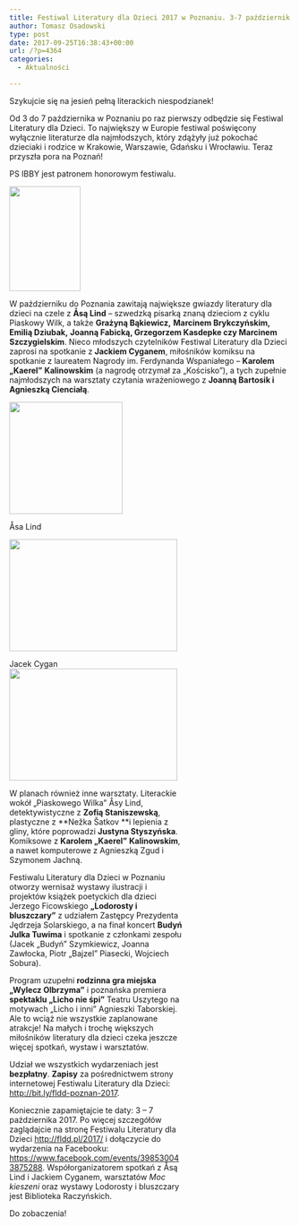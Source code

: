 ```yaml
---
title: Festiwal Literatury dla Dzieci 2017 w Poznaniu. 3-7 październik. PS IBBY patronem honorowym
author: Tomasz Osadowski
type: post
date: 2017-09-25T16:38:43+00:00
url: /?p=4364
categories:
  - Aktualności

---
```

Szykujcie się na jesień pełną literackich niespodzianek!

Od 3 do 7 października w Poznaniu po raz pierwszy odbędzie się Festiwal Literatury dla Dzieci. To największy w Europie festiwal poświęcony wyłącznie literaturze dla najmłodszych, który zdążyły już pokochać dzieciaki i rodzice w Krakowie, Warszawie, Gdańsku i Wrocławiu. Teraz przyszła pora na Poznań!

PS IBBY jest patronem honorowym festiwalu.

<a href="http://fldd.pl/2017/" target="_blank" rel="noopener"><img class="alignnone size-full wp-image-4369" src="http://www.ibby.pl/wp-content/uploads/2017/09/fldd_plakat2017_2_niebieski.jpg" alt="" width="127" height="187" srcset="http://www.ibby.pl/wp-content/uploads/2017/09/fldd_plakat2017_2_niebieski.jpg 127w, http://www.ibby.pl/wp-content/uploads/2017/09/fldd_plakat2017_2_niebieski-68x100.jpg 68w" sizes="(max-width: 127px) 100vw, 127px" /></a>

W październiku do Poznania zawitają największe gwiazdy literatury dla dzieci na czele z **Åsą Lind** – szwedzką pisarką znaną dzieciom z cyklu Piaskowy Wilk, a także **Grażyną Bąkiewicz,** **Marcinem Brykczyńskim,** **Emilią Dziubak,** **Joanną Fabicką, Grzegorzem Kasdepke czy Marcinem Szczygielskim**. Nieco młodszych czytelników Festiwal Literatury dla Dzieci zaprosi na spotkanie z **Jackiem Cyganem**, miłośników komiksu na spotkanie z laureatem Nagrody im. Ferdynanda Wspaniałego – **Karolem „Kaerel”** **Kalinowskim** (a nagrodę otrzymał za „Kościsko”), a tych zupełnie najmłodszych na warsztaty czytania wrażeniowego z **Joanną Bartosik i Agnieszką Cienciałą**.

<div id="attachment_4367" style="width: 212px" class="wp-caption alignnone">
  <img class="wp-image-4367 size-medium" src="http://www.ibby.pl/wp-content/uploads/2017/09/Asa-Lind_foto_www-202x200.jpg" alt="" width="202" height="200" srcset="http://www.ibby.pl/wp-content/uploads/2017/09/Asa-Lind_foto_www-202x200.jpg 202w, http://www.ibby.pl/wp-content/uploads/2017/09/Asa-Lind_foto_www-101x100.jpg 101w, http://www.ibby.pl/wp-content/uploads/2017/09/Asa-Lind_foto_www.jpg 340w" sizes="(max-width: 202px) 100vw, 202px" />
  
  <p class="wp-caption-text">
    Åsa Lind
  

<div id="attachment_4370" style="width: 310px" class="wp-caption alignnone">
  <img class="wp-image-4370 size-medium" src="http://www.ibby.pl/wp-content/uploads/2017/09/jacek_cygan_fot.dawid_.prząda-300x200.jpg" alt="" width="300" height="200" srcset="http://www.ibby.pl/wp-content/uploads/2017/09/jacek_cygan_fot.dawid_.prząda-300x200.jpg 300w, http://www.ibby.pl/wp-content/uploads/2017/09/jacek_cygan_fot.dawid_.prząda-150x100.jpg 150w, http://www.ibby.pl/wp-content/uploads/2017/09/jacek_cygan_fot.dawid_.prząda.jpg 360w" sizes="(max-width: 300px) 100vw, 300px" />
  
  <p class="wp-caption-text">
    Jacek Cygan
  

<img class="alignnone size-medium wp-image-4368" src="http://www.ibby.pl/wp-content/uploads/2017/09/budyń_julka_tuwima_fot.dawid_.prząda-300x200.jpg" alt="" width="300" height="200" srcset="http://www.ibby.pl/wp-content/uploads/2017/09/budyń_julka_tuwima_fot.dawid_.prząda-300x200.jpg 300w, http://www.ibby.pl/wp-content/uploads/2017/09/budyń_julka_tuwima_fot.dawid_.prząda-150x100.jpg 150w, http://www.ibby.pl/wp-content/uploads/2017/09/budyń_julka_tuwima_fot.dawid_.prząda.jpg 360w" sizes="(max-width: 300px) 100vw, 300px" />

W planach również inne warsztaty. Literackie wokół „Piaskowego Wilka” Åsy Lind, detektywistyczne z **Zofią Staniszewską**, plastyczne z **Nežka Šatkov **i lepienia z gliny, które poprowadzi **Justyna Styszyńska**. Komiksowe z **Karolem „Kaerel”** **Kalinowskim**, a nawet komputerowe z Agnieszką Zgud i Szymonem Jachną.

Festiwalu Literatury dla Dzieci w Poznaniu otworzy wernisaż wystawy ilustracji i projektów książek poetyckich dla dzieci Jerzego Ficowskiego **&#8222;Lodorosty i bluszczary&#8221;** z udziałem Zastępcy Prezydenta Jędrzeja Solarskiego, a na finał koncert **Budyń Julka Tuwima** i spotkanie z członkami zespołu (Jacek „Budyń” Szymkiewicz, Joanna Zawłocka, Piotr „Bajzel” Piasecki, Wojciech Sobura).

Program uzupełni **rodzinna gra miejska „Wylecz Olbrzyma”** i poznańska premiera **spektaklu „Licho nie śpi”** Teatru Uszytego na motywach „Licho i inni” Agnieszki Taborskiej. Ale to wciąż nie wszystkie zaplanowane atrakcje! Na małych i trochę większych miłośników literatury dla dzieci czeka jeszcze więcej spotkań, wystaw i warsztatów.

Udział we wszystkich wydarzeniach jest **bezpłatny**. **Zapisy** za pośrednictwem strony internetowej Festiwalu Literatury dla Dzieci: <a href="http://bit.ly/fldd-poznan-2017" target="_blank" rel="noopener">http://bit.ly/fldd-poznan-2017</a>.

Koniecznie zapamiętajcie te daty: 3 – 7 października 2017. Po więcej szczegółów zaglądajcie na stronę Festiwalu Literatury dla Dzieci <http://fldd.pl/2017/> i dołączycie do wydarzenia na Facebooku: <a href="https://www.facebook.com/events/398530043875288" target="_blank" rel="noopener">https://www.facebook.com/events/398530043875288</a>. Współorganizatorem spotkań z Åsą Lind i Jackiem Cyganem, warsztatów _Moc kieszeni_ oraz wystawy Lodorosty i bluszczary jest Biblioteka Raczyńskich.

Do zobaczenia!
